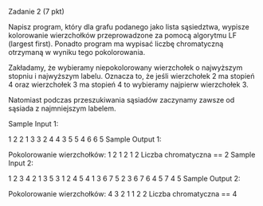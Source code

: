 Zadanie 2 (7 pkt)

Napisz program, który dla grafu podanego jako lista sąsiedztwa, wypisze kolorowanie wierzchołków przeprowadzone za pomocą algorytmu LF (largest first). Ponadto program ma wypisać liczbę chromatyczną otrzymaną w wyniku tego pokolorowania.

Zakładamy, że wybieramy niepokolorowany wierzchołek o najwyższym stopniu i najwyższym labelu. Oznacza to, że jeśli wierzchołek 2 ma stopień 4 oraz wierzchołek 3 ma stopień 4 to wybieramy najpierw wierzchołek 3.

Natomiast podczas przeszukiwania sąsiadów zaczynamy zawsze od sąsiada z najmniejszym labelem.

Sample Input 1:

1 2
2 1 3
3 2 4
4 3 5
5 4 6
6 5
Sample Output 1:

Pokolorowanie wierzchołków: 1 2 1 2 1 2
Liczba chromatyczna == 2
Sample Input 2:

1 2 3 4
2 1 3 5
3 1 2 4 5
4 1 3 6 7
5 2 3 6 7
6 4 5
7 4 5
Sample Output 2:

Pokolorowanie wierzchołków: 4 3 2 1 1 2 2
Liczba chromatyczna == 4